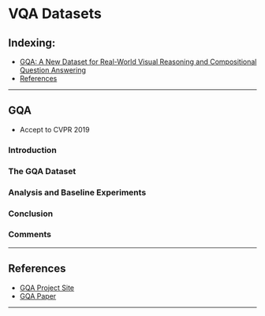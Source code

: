 # VQA Datasets

## Indexing:
- [GQA: A New Dataset for Real-World Visual Reasoning and Compositional Question Answering](#GQA)
- [References](References)
---
## GQA
- Accept to CVPR 2019

### Introduction



### The GQA Dataset



### Analysis and Baseline Experiments


### Conclusion


### Comments

---
## References
- [GQA Project Site](https://cs.stanford.edu/people/dorarad/gqa/)
- [GQA Paper](https://arxiv.org/pdf/1902.09506.pdf)
---
